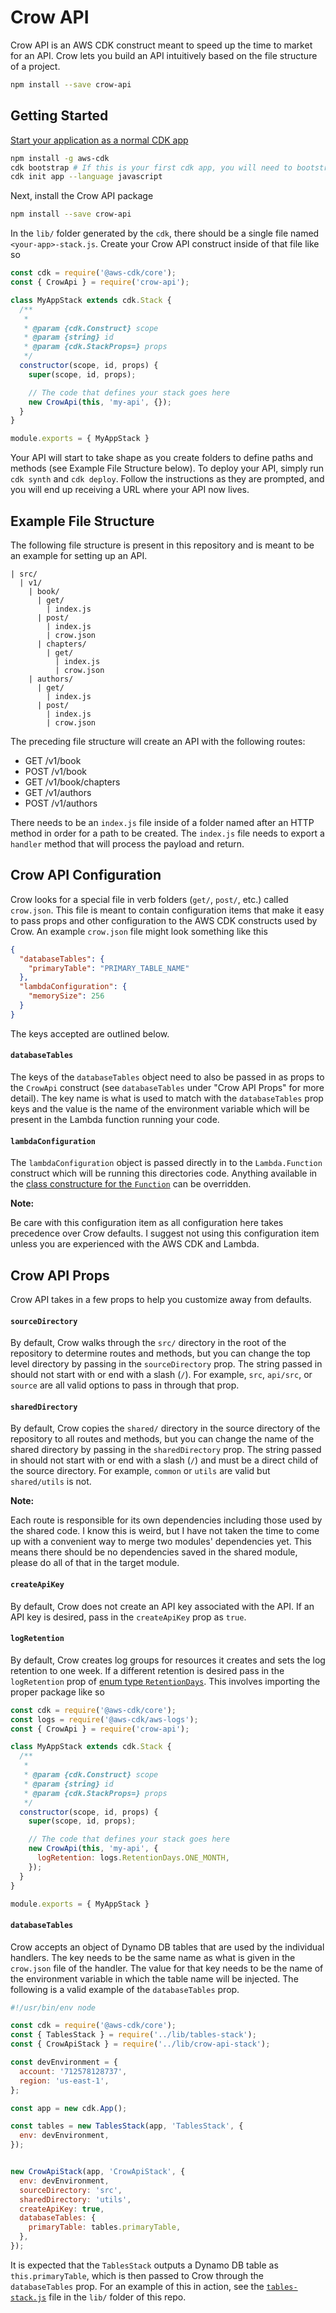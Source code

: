 # Crow API

Crow API is an AWS CDK construct meant to speed up the time to market for an API. Crow lets you build an API intuitively based on the file structure of a project.

```sh
npm install --save crow-api
```

## Getting Started

[Start your application as a normal CDK app](https://docs.aws.amazon.com/cdk/latest/guide/getting_started.html)

```sh
npm install -g aws-cdk
cdk bootstrap # If this is your first cdk app, you will need to bootstrap your AWS account
cdk init app --language javascript
```

Next, install the Crow API package

```sh
npm install --save crow-api
```

In the `lib/` folder generated by the `cdk`, there should be a single file named `<your-app>-stack.js`. Create your Crow API construct inside of that file like so

```javascript
const cdk = require('@aws-cdk/core');
const { CrowApi } = require('crow-api');

class MyAppStack extends cdk.Stack {
  /**
   *
   * @param {cdk.Construct} scope
   * @param {string} id
   * @param {cdk.StackProps=} props
   */
  constructor(scope, id, props) {
    super(scope, id, props);

    // The code that defines your stack goes here
    new CrowApi(this, 'my-api', {});
  }
}

module.exports = { MyAppStack }
```

Your API will start to take shape as you create folders to define paths and methods (see Example File Structure below). To deploy your API, simply run `cdk synth` and `cdk deploy`. Follow the instructions as they are prompted, and you will end up receiving a URL where your API now lives.

## Example File Structure

The following file structure is present in this repository and is meant to be an example for setting up an API.

```
| src/
  | v1/
    | book/
      | get/
        | index.js
      | post/
        | index.js
        | crow.json
      | chapters/
        | get/
          | index.js
          | crow.json
    | authors/
      | get/
        | index.js
      | post/
        | index.js
        | crow.json
```

The preceding file structure will create an API with the following routes:
- GET /v1/book
- POST /v1/book
- GET /v1/book/chapters
- GET /v1/authors
- POST /v1/authors

There needs to be an `index.js` file inside of a folder named after an HTTP method in order for a path to be created. The `index.js` file needs to export a `handler` method that will process the payload and return.

## Crow API Configuration

Crow looks for a special file in verb folders (`get/`, `post/`, etc.) called `crow.json`. This file is meant to contain configuration items that make it easy to pass props and other configuration to the AWS CDK constructs used by Crow. An example `crow.json` file might look something like this

```json
{
  "databaseTables": {
    "primaryTable": "PRIMARY_TABLE_NAME"
  },
  "lambdaConfiguration": {
    "memorySize": 256
  }
}
```

The keys accepted are outlined below.

#### `databaseTables`

The keys of the `databaseTables` object need to also be passed in as props to the `CrowApi` construct (see `databaseTables` under "Crow API Props" for more detail). The key name is what is used to match with the `databaseTables` prop keys and the value is the name of the environment variable which will be present in the Lambda function running your code.

#### `lambdaConfiguration`

The `lambdaConfiguration` object is passed directly in to the `Lambda.Function` construct which will be running this directories code. Anything available in the [class constructure for the `Function`](https://docs.aws.amazon.com/cdk/api/latest/docs/@aws-cdk_aws-lambda.Function.html) can be overridden. 

**Note:**

Be care with this configuration item as all configuration here takes precedence over Crow defaults. I suggest not using this configuration item unless you are experienced with the AWS CDK and Lambda.

## Crow API Props

Crow API takes in a few props to help you customize away from defaults.

#### `sourceDirectory`

By default, Crow walks through the `src/` directory in the root of the repository to determine routes and methods, but you can change the top level directory by passing in the `sourceDirectory` prop. The string passed in should not start with or end with a slash (`/`). For example, `src`, `api/src`, or `source` are all valid options to pass in through that prop.

#### `sharedDirectory`

By default, Crow copies the `shared/` directory in the source directory of the repository to all routes and methods, but you can change the name of the shared directory by passing in the `sharedDirectory` prop. The string passed in should not start with or end with a slash (`/`) and must be a direct child of the source directory. For example, `common` or `utils` are valid but `shared/utils` is not.

**Note:**

Each route is responsible for its own dependencies including those used by the shared code. I know this is weird, but I have not taken the time to come up with a convenient way to merge two modules' dependencies yet. This means there should be no dependencies saved in the shared module, please do all of that in the target module.

#### `createApiKey`

By default, Crow does not create an API key associated with the API. If an API key is desired, pass in the `createApiKey` prop as `true`.

#### `logRetention`

By default, Crow creates log groups for resources it creates and sets the log retention to one week. If a different retention is desired pass in the `logRetention` prop of [enum type `RetentionDays`](https://docs.aws.amazon.com/cdk/api/latest/docs/@aws-cdk_aws-logs.RetentionDays.html). This involves importing the proper package like so

```javascript
const cdk = require('@aws-cdk/core');
const logs = require('@aws-cdk/aws-logs');
const { CrowApi } = require('crow-api');

class MyAppStack extends cdk.Stack {
  /**
   *
   * @param {cdk.Construct} scope
   * @param {string} id
   * @param {cdk.StackProps=} props
   */
  constructor(scope, id, props) {
    super(scope, id, props);

    // The code that defines your stack goes here
    new CrowApi(this, 'my-api', {
      logRetention: logs.RetentionDays.ONE_MONTH,
    });
  }
}

module.exports = { MyAppStack }
```

#### `databaseTables`

Crow accepts an object of Dynamo DB tables that are used by the individual handlers. The key needs to be the same name as what is given in the `crow.json` file of the handler. The value for that key needs to be the name of the environment variable in which the table name will be injected. The following is a valid example of the `databaseTables` prop.

```javascript
#!/usr/bin/env node

const cdk = require('@aws-cdk/core');
const { TablesStack } = require('../lib/tables-stack');
const { CrowApiStack } = require('../lib/crow-api-stack');

const devEnvironment = {
  account: '712578128737',
  region: 'us-east-1',
};

const app = new cdk.App();

const tables = new TablesStack(app, 'TablesStack', {
  env: devEnvironment,
});


new CrowApiStack(app, 'CrowApiStack', {
  env: devEnvironment,
  sourceDirectory: 'src',
  sharedDirectory: 'utils',
  createApiKey: true,
  databaseTables: {
    primaryTable: tables.primaryTable,
  },
});
```

It is expected that the `TablesStack` outputs a Dynamo DB table as `this.primaryTable`, which is then passed to Crow through the `databaseTables` prop. For an example of this in action, see the [`tables-stack.js`](./lib/tables-stack.js) file in the `lib/` folder of this repo.
